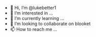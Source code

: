 - 👋 Hi, I’m @lukebetter1
- 👀 I’m interested in ...
- 🌱 I’m currently learning ...
- 💞️ I’m looking to collaborate on blooket
- 📫 How to reach me ...

<!---
lukebetter1/lukebetter1 is a ✨ special ✨ repository because its `README.md` (this file) appears on your GitHub profile.
You can click the Preview link to take a look at your changes.
--->
